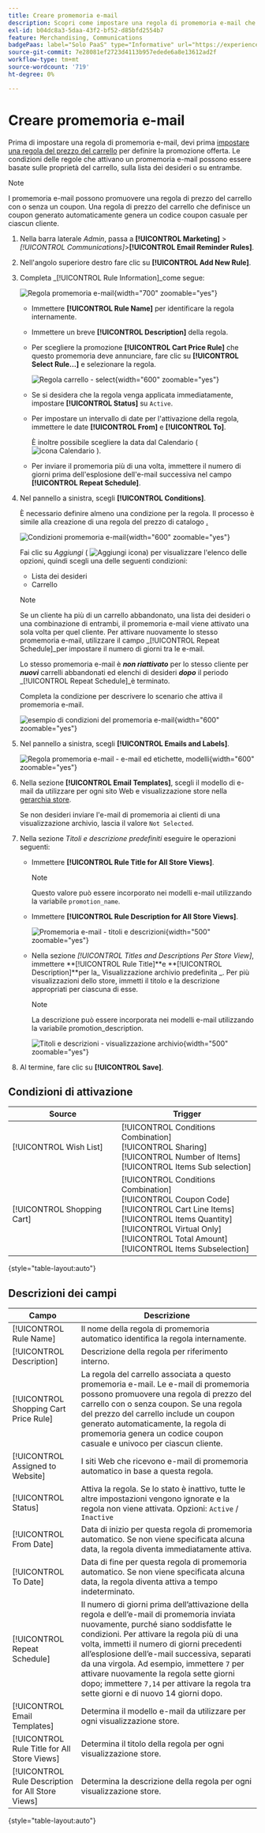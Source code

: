 ```yaml
---
title: Creare promemoria e-mail
description: Scopri come impostare una regola di promemoria e-mail che utilizza una regola di prezzo del carrello esistente.
exl-id: b04dc8a3-5daa-43f2-bf52-d85bfd2554b7
feature: Merchandising, Communications
badgePaas: label="Solo PaaS" type="Informative" url="https://experienceleague.adobe.com/en/docs/commerce/user-guides/product-solutions" tooltip="Applicabile solo ai progetti Adobe Commerce on Cloud (infrastruttura PaaS gestita da Adobe) e ai progetti on-premise."
source-git-commit: 7e28081ef2723d4113b957edede6a8e13612ad2f
workflow-type: tm+mt
source-wordcount: '719'
ht-degree: 0%

---
```


# Creare promemoria e-mail

Prima di impostare una regola di promemoria e-mail, devi prima [impostare una regola del prezzo del carrello](price-rules-cart-create.md) per definire la promozione offerta. Le condizioni delle regole che attivano un promemoria e-mail possono essere basate sulle proprietà del carrello, sulla lista dei desideri o su entrambe.

>[!NOTE]
>
>I promemoria e-mail possono promuovere una regola di prezzo del carrello con o senza un coupon. Una regola di prezzo del carrello che definisce un coupon generato automaticamente genera un codice coupon casuale per ciascun cliente.

1. Nella barra laterale _Admin_, passa a **[!UICONTROL Marketing]** > _[!UICONTROL Communications]_>**[!UICONTROL Email Reminder Rules]**.

1. Nell&#39;angolo superiore destro fare clic su **[!UICONTROL Add New Rule]**.

1. Completa _[!UICONTROL Rule Information]_come segue:

   ![Regola promemoria e-mail](./assets/email-reminder-new.png){width="700" zoomable="yes"}

   - Immettere **[!UICONTROL Rule Name]** per identificare la regola internamente.

   - Immettere un breve **[!UICONTROL Description]** della regola.

   - Per scegliere la promozione **[!UICONTROL Cart Price Rule]** che questo promemoria deve annunciare, fare clic su **[!UICONTROL Select Rule…]** e selezionare la regola.

     ![Regola carrello - select](./assets/email-reminder-select-rule.png){width="600" zoomable="yes"}

   - Se si desidera che la regola venga applicata immediatamente, impostare **[!UICONTROL Status]** su `Active`.

   - Per impostare un intervallo di date per l&#39;attivazione della regola, immettere le date **[!UICONTROL From]** e **[!UICONTROL To]**.

     È inoltre possibile scegliere la data dal Calendario ( ![icona Calendario](../assets/icon-calendar.png) ).

   - Per inviare il promemoria più di una volta, immettere il numero di giorni prima dell&#39;esplosione dell&#39;e-mail successiva nel campo **[!UICONTROL Repeat Schedule]**.

1. Nel pannello a sinistra, scegli **[!UICONTROL Conditions]**.

   È necessario definire almeno una condizione per la regola. Il processo è simile alla creazione di una regola del prezzo di catalogo [.](price-rules-catalog.md)

   ![Condizioni promemoria e-mail](./assets/email-reminder-conditions.png){width="600" zoomable="yes"}

   Fai clic su _Aggiungi_ ( ![Aggiungi icona](../assets/icon-add-green-circle.png)) per visualizzare l&#39;elenco delle opzioni, quindi scegli una delle seguenti condizioni:

   - Lista dei desideri
   - Carrello

   >[!NOTE]
   >
   >Se un cliente ha più di un carrello abbandonato, una lista dei desideri o una combinazione di entrambi, il promemoria e-mail viene attivato una sola volta per quel cliente. Per attivare nuovamente lo stesso promemoria e-mail, utilizzare il campo _[!UICONTROL Repeat Schedule]_per impostare il numero di giorni tra le e-mail. <br/>
   >
   >Lo stesso promemoria e-mail è **_non riattivato_** per lo stesso cliente per **_nuovi_** carrelli abbandonati ed elenchi di desideri **_dopo_** il periodo _[!UICONTROL Repeat Schedule]_è terminato.

   Completa la condizione per descrivere lo scenario che attiva il promemoria e-mail.

   ![esempio di condizioni del promemoria e-mail](./assets/email-reminder-condition-example.png){width="600" zoomable="yes"}

1. Nel pannello a sinistra, scegli **[!UICONTROL Emails and Labels]**.

   ![Regola promemoria e-mail - e-mail ed etichette, modelli ](./assets/email-reminder-rule-emails-labels-email-templates.png){width="600" zoomable="yes"}

1. Nella sezione **[!UICONTROL Email Templates]**, scegli il modello di e-mail da utilizzare per ogni sito Web e visualizzazione store nella [gerarchia store](../getting-started/websites-stores-views.md).

   Se non desideri inviare l&#39;e-mail di promemoria ai clienti di una visualizzazione archivio, lascia il valore `Not Selected`.

1. Nella sezione _Titoli e descrizione predefiniti_ eseguire le operazioni seguenti:

   - Immettere **[!UICONTROL Rule Title for All Store Views]**.

     >[!NOTE]
     >
     >Questo valore può essere incorporato nei modelli e-mail utilizzando la variabile `promotion_name`.

   - Immettere **[!UICONTROL Rule Description for All Store Views]**.

     ![Promemoria e-mail - titoli e descrizioni](./assets/email-reminders-emails-and-labels-default-titles-description.png){width="500" zoomable="yes"}

   - Nella sezione _[!UICONTROL Titles and Descriptions Per Store View]_, immettere **[!UICONTROL Rule Title]**e **[!UICONTROL Description]**per la_ Visualizzazione archivio predefinita _. Per più visualizzazioni dello store, immetti il titolo e la descrizione appropriati per ciascuna di esse.

     >[!NOTE]
     >
     >La descrizione può essere incorporata nei modelli e-mail utilizzando la variabile promotion_description.

     ![Titoli e descrizioni - visualizzazione archivio](./assets/email-reminder-rules-title-descriptions-per-store-view.png){width="500" zoomable="yes"}

1. Al termine, fare clic su **[!UICONTROL Save]**.

## Condizioni di attivazione

| Source | Trigger |
|--- |--- |
| [!UICONTROL Wish List] | [!UICONTROL Conditions Combination]<br/>[!UICONTROL Sharing]<br/>[!UICONTROL Number of Items]<br/>[!UICONTROL Items Sub selection] |
| [!UICONTROL Shopping Cart] | [!UICONTROL Conditions Combination]<br/>[!UICONTROL Coupon Code]<br/>[!UICONTROL Cart Line Items]<br/>[!UICONTROL Items Quantity]<br/>[!UICONTROL Virtual Only]<br/>[!UICONTROL Total Amount]<br/>[!UICONTROL Items Subselection] |

{style="table-layout:auto"}

## Descrizioni dei campi

| Campo | Descrizione |
|--- |--- |
| [!UICONTROL Rule Name] | Il nome della regola di promemoria automatico identifica la regola internamente. |
| [!UICONTROL Description] | Descrizione della regola per riferimento interno. |
| [!UICONTROL Shopping Cart Price Rule] | La regola del carrello associata a questo promemoria e-mail. Le e-mail di promemoria possono promuovere una regola di prezzo del carrello con o senza coupon. Se una regola del prezzo del carrello include un coupon generato automaticamente, la regola di promemoria genera un codice coupon casuale e univoco per ciascun cliente. |
| [!UICONTROL Assigned to Website] | I siti Web che ricevono e-mail di promemoria automatico in base a questa regola. |
| [!UICONTROL Status] | Attiva la regola. Se lo stato è inattivo, tutte le altre impostazioni vengono ignorate e la regola non viene attivata. Opzioni: `Active` / `Inactive` |
| [!UICONTROL From Date] | Data di inizio per questa regola di promemoria automatico. Se non viene specificata alcuna data, la regola diventa immediatamente attiva. |
| [!UICONTROL To Date] | Data di fine per questa regola di promemoria automatico. Se non viene specificata alcuna data, la regola diventa attiva a tempo indeterminato. |
| [!UICONTROL Repeat Schedule] | Il numero di giorni prima dell’attivazione della regola e dell’e-mail di promemoria inviata nuovamente, purché siano soddisfatte le condizioni. Per attivare la regola più di una volta, immetti il numero di giorni precedenti all’esplosione dell’e-mail successiva, separati da una virgola. Ad esempio, immettere `7` per attivare nuovamente la regola sette giorni dopo; immettere `7,14` per attivare la regola tra sette giorni e di nuovo 14 giorni dopo. |
| [!UICONTROL Email Templates] | Determina il modello e-mail da utilizzare per ogni visualizzazione store. |
| [!UICONTROL Rule Title for All Store Views] | Determina il titolo della regola per ogni visualizzazione store. |
| [!UICONTROL Rule Description for All Store Views] | Determina la descrizione della regola per ogni visualizzazione store. |

{style="table-layout:auto"}
